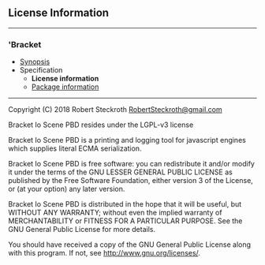 ## License Information

---
### 'Bracket
* [Synopsis](https://github.com/restarian/bracket_io_scene_pbd/blob/master/docs/synopsis.md)
* Specification
  * **License information**
  * [Package information](https://github.com/restarian/bracket_io_scene_pbd/blob/master/docs/specification/package_information.md)

---

Copyright (C) 2018 Robert Steckroth [<RobertSteckroth@gmail.com>](mailto:RobertSteckroth@gmail.com)

Bracket Io Scene PBD resides under the LGPL-v3 license

Bracket Io Scene PBD is a printing and logging tool for javascript engines which supplies literal ECMA serialization.

Bracket Io Scene PBD is free software: you can redistribute it and/or modify it under the terms of the GNU LESSER GENERAL PUBLIC LICENSE as published by the Free Software Foundation, either version 3 of the License, or (at your option) any later version.

Bracket Io Scene PBD is distributed in the hope that it will be useful, but WITHOUT ANY WARRANTY; without even the implied warranty of MERCHANTABILITY or FITNESS FOR A PARTICULAR PURPOSE.  See the GNU General Public License for more details.  

You should have received a copy of the GNU General Public License along with this program.  If not, see <http://www.gnu.org/licenses/>.

